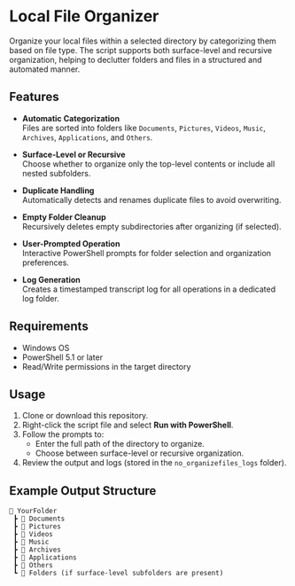 # Local File Organizer

Organize your local files within a selected directory by categorizing them based on file type. The script supports both surface-level and recursive organization, helping to declutter folders and files in a structured and automated manner.

## Features

- **Automatic Categorization**  
  Files are sorted into folders like `Documents`, `Pictures`, `Videos`, `Music`, `Archives`, `Applications`, and `Others`.

- **Surface-Level or Recursive**  
  Choose whether to organize only the top-level contents or include all nested subfolders.

- **Duplicate Handling**  
  Automatically detects and renames duplicate files to avoid overwriting.

- **Empty Folder Cleanup**  
  Recursively deletes empty subdirectories after organizing (if selected).

- **User-Prompted Operation**  
  Interactive PowerShell prompts for folder selection and organization preferences.

- **Log Generation**  
  Creates a timestamped transcript log for all operations in a dedicated log folder.
  
## Requirements

- Windows OS  
- PowerShell 5.1 or later  
- Read/Write permissions in the target directory

## Usage

1. Clone or download this repository.
2. Right-click the script file and select **Run with PowerShell**.
3. Follow the prompts to:
   - Enter the full path of the directory to organize.
   - Choose between surface-level or recursive organization.
4. Review the output and logs (stored in the `no_organizefiles_logs` folder).

## Example Output Structure

```
📁 YourFolder
 ┣ 📁 Documents
 ┣ 📁 Pictures
 ┣ 📁 Videos
 ┣ 📁 Music
 ┣ 📁 Archives
 ┣ 📁 Applications
 ┣ 📁 Others
 ┗ 📁 Folders (if surface-level subfolders are present)
```
